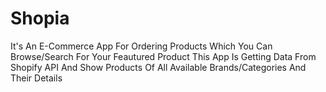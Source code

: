 # Shopia

It's An E-Commerce App For Ordering Products Which You Can Browse/Search For Your Feautured Product
This App Is Getting Data From Shopify API And Show Products Of All Available Brands/Categories And Their Details
